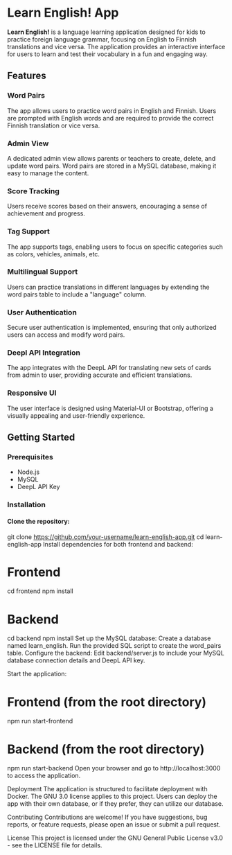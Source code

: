 # Learn English! App

**Learn English!** is a language learning application designed for kids to practice foreign language grammar, focusing on English to Finnish translations and vice versa. The application provides an interactive interface for users to learn and test their vocabulary in a fun and engaging way.

## Features

### Word Pairs

The app allows users to practice word pairs in English and Finnish. Users are prompted with English words and are required to provide the correct Finnish translation or vice versa.

### Admin View

A dedicated admin view allows parents or teachers to create, delete, and update word pairs. Word pairs are stored in a MySQL database, making it easy to manage the content.

### Score Tracking

Users receive scores based on their answers, encouraging a sense of achievement and progress.

### Tag Support

The app supports tags, enabling users to focus on specific categories such as colors, vehicles, animals, etc.

### Multilingual Support

Users can practice translations in different languages by extending the word pairs table to include a "language" column.

### User Authentication

Secure user authentication is implemented, ensuring that only authorized users can access and modify word pairs.

### Deepl API Integration

The app integrates with the DeepL API for translating new sets of cards from admin to user, providing accurate and efficient translations.

### Responsive UI

The user interface is designed using Material-UI or Bootstrap, offering a visually appealing and user-friendly experience.

## Getting Started

### Prerequisites

- Node.js
- MySQL
- DeepL API Key

### Installation

#### Clone the repository:

git clone https://github.com/your-username/learn-english-app.git
cd learn-english-app
Install dependencies for both frontend and backend:

# Frontend

cd frontend
npm install

# Backend

cd backend
npm install
Set up the MySQL database:
Create a database named learn_english.
Run the provided SQL script to create the word_pairs table.
Configure the backend:
Edit backend/server.js to include your MySQL database connection details and DeepL API key.

Start the application:

# Frontend (from the root directory)

npm run start-frontend

# Backend (from the root directory)

npm run start-backend
Open your browser and go to http://localhost:3000 to access the application.

Deployment
The application is structured to facilitate deployment with Docker. The GNU 3.0 license applies to this project. Users can deploy the app with their own database, or if they prefer, they can utilize our database.

Contributing
Contributions are welcome! If you have suggestions, bug reports, or feature requests, please open an issue or submit a pull request.

License
This project is licensed under the GNU General Public License v3.0 - see the LICENSE file for details.

```

```

